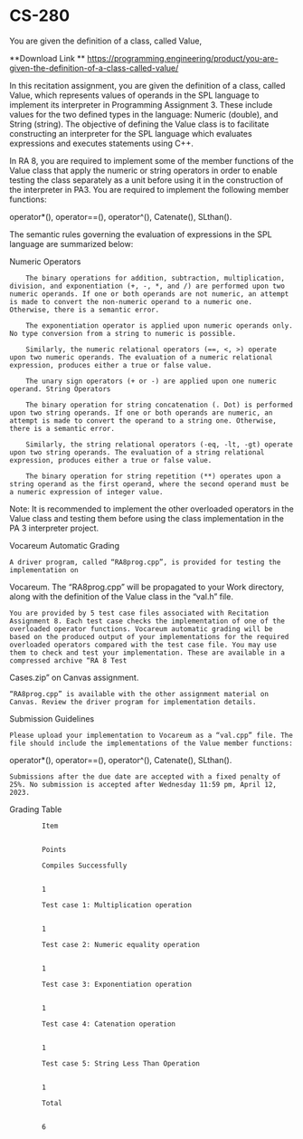 # CS-280
You are given the definition of a class, called Value,

**Download Link ** https://programming.engineering/product/you-are-given-the-definition-of-a-class-called-value/

In this recitation assignment, you are given the definition of a class, called Value, which represents values of operands in the SPL language to implement its interpreter in Programming Assignment 3. These include values for the two defined types in the language: Numeric (double), and String (string). The objective of defining the Value class is to facilitate constructing an interpreter for the SPL language which evaluates expressions and executes statements using C++.

In RA 8, you are required to implement some of the member functions of the Value class that apply the numeric or string operators in order to enable testing the class separately as a unit before using it in the construction of the interpreter in PA3. You are required to implement the following member functions:

operator*(), operator==(), operator^(), Catenate(), SLthan().

The semantic rules governing the evaluation of expressions in the SPL language are summarized below:

Numeric Operators

        The binary operations for addition, subtraction, multiplication, division, and exponentiation (+, -, *, and /) are performed upon two numeric operands. If one or both operands are not numeric, an attempt is made to convert the non-numeric operand to a numeric one. Otherwise, there is a semantic error.

        The exponentiation operator is applied upon numeric operands only. No type conversion from a string to numeric is possible.

        Similarly, the numeric relational operators (==, <, >) operate upon two numeric operands. The evaluation of a numeric relational expression, produces either a true or false value.

        The unary sign operators (+ or -) are applied upon one numeric operand. String Operators

        The binary operation for string concatenation (. Dot) is performed upon two string operands. If one or both operands are numeric, an attempt is made to convert the operand to a string one. Otherwise, there is a semantic error.

        Similarly, the string relational operators (-eq, -lt, -gt) operate upon two string operands. The evaluation of a string relational expression, produces either a true or false value.

        The binary operation for string repetition (**) operates upon a string operand as the first operand, where the second operand must be a numeric expression of integer value.

Note: It is recommended to implement the other overloaded operators in the Value class and testing them before using the class implementation in the PA 3 interpreter project.

Vocareum Automatic Grading

    A driver program, called “RA8prog.cpp”, is provided for testing the implementation on

Vocareum. The “RA8prog.cpp” will be propagated to your Work directory, along with the definition of the Value class in the “val.h” file.

    You are provided by 5 test case files associated with Recitation Assignment 8. Each test case checks the implementation of one of the overloaded operator functions. Vocareum automatic grading will be based on the produced output of your implementations for the required overloaded operators compared with the test case file. You may use them to check and test your implementation. These are available in a compressed archive “RA 8 Test

Cases.zip” on Canvas assignment.

    “RA8prog.cpp” is available with the other assignment material on Canvas. Review the driver program for implementation details.

Submission Guidelines

    Please upload your implementation to Vocareum as a “val.cpp” file. The file should include the implementations of the Value member functions:

operator*(), operator==(), operator^(), Catenate(), SLthan().

    Submissions after the due date are accepted with a fixed penalty of 25%. No submission is accepted after Wednesday 11:59 pm, April 12, 2023.

Grading Table

            Item
            	

            Points

            Compiles Successfully
            	

            1

            Test case 1: Multiplication operation
            	

            1

            Test case 2: Numeric equality operation
            	

            1

            Test case 3: Exponentiation operation
            	

            1

            Test case 4: Catenation operation
            	

            1

            Test case 5: String Less Than Operation
            	

            1

            Total
            	

            6
